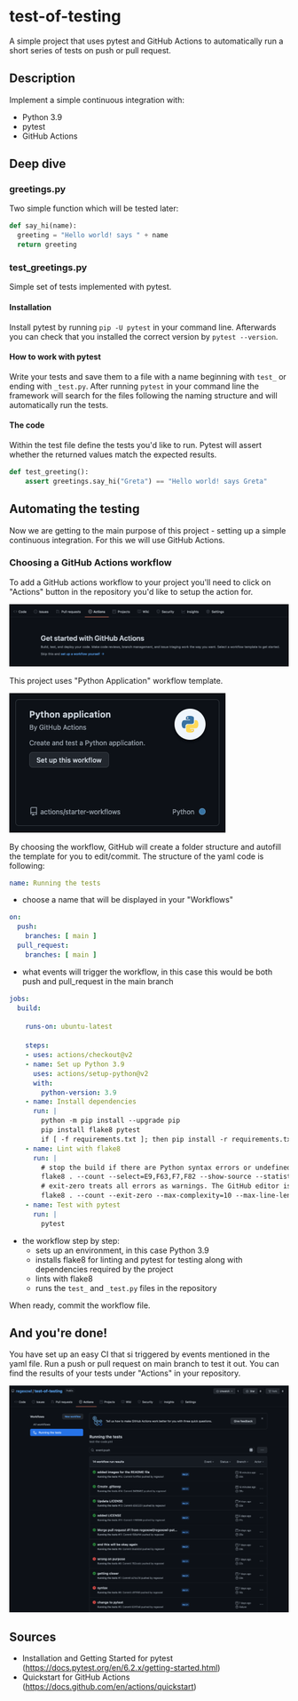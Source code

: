 # test-of-testing

A simple project that uses pytest and GitHub Actions to automatically run a short series of tests on push or pull request.

## Description
Implement a simple continuous integration with:
- Python 3.9
- pytest
- GitHub Actions
 
## Deep dive
### greetings.py
Two simple function which will be tested later:
```python
def say_hi(name):
  greeting = "Hello world! says " + name
  return greeting
```

### test_greetings.py
Simple set of tests implemented with pytest. 
#### Installation
Install pytest by running `pip -U pytest` in your command line. Afterwards you can check that you installed the correct version by `pytest --version`. 
#### How to work with pytest
Write your tests and save them to a file with a name beginning with `test_` or ending with `_test.py`. After running `pytest` in your command line the framework will search for the files following the naming structure and will automatically run the tests.
#### The code
Within the test file define the tests you'd like to run. Pytest will assert whether the returned values match the expected results.
```python
def test_greeting():
    assert greetings.say_hi("Greta") == "Hello world! says Greta"
```

## Automating the testing
Now we are getting to the main purpose of this project - setting up a simple continuous integration. For this we will use GitHub Actions. 

### Choosing a GitHub Actions workflow 
To add a GitHub actions workflow to your project you'll need to click on "Actions" button in the repository you'd like to setup the action for.

!["Actions" button will be located under the name of your repository](https://raw.githubusercontent.com/regexowl/test-of-testing/main/images/simple-ci-setup-step-1.png)

This project uses "Python Application" workflow template. 

![Choose the workflow by clicking on "Set up this workflow"](https://raw.githubusercontent.com/regexowl/test-of-testing/main/images/simple-ci-setup-step-2.png)

By choosing the workflow, GitHub will create a folder structure and autofill the template for you to edit/commit. The structure of the yaml code is following:
```yaml
name: Running the tests
```
- choose a name that will be displayed in your "Workflows"

```yaml
on:
  push:
    branches: [ main ]
  pull_request:
    branches: [ main ]
 ```
 - what events will trigger the workflow, in this case this would be both push and pull_request in the main branch

```yaml
jobs:
  build:

    runs-on: ubuntu-latest

    steps:
    - uses: actions/checkout@v2
    - name: Set up Python 3.9
      uses: actions/setup-python@v2
      with:
        python-version: 3.9
    - name: Install dependencies
      run: |
        python -m pip install --upgrade pip
        pip install flake8 pytest
        if [ -f requirements.txt ]; then pip install -r requirements.txt; fi
    - name: Lint with flake8
      run: |
        # stop the build if there are Python syntax errors or undefined names
        flake8 . --count --select=E9,F63,F7,F82 --show-source --statistics
        # exit-zero treats all errors as warnings. The GitHub editor is 127 chars wide
        flake8 . --count --exit-zero --max-complexity=10 --max-line-length=127 --statistics
    - name: Test with pytest
      run: |
        pytest
```
- the workflow step by step:
  - sets up an environment, in this case Python 3.9
  - installs flake8 for linting and pytest for testing along with dependencies required by the project
  - lints with flake8
  - runs the `test_` and `_test.py` files in the repository

When ready, commit the workflow file.

## And you're done!
You have set up an easy CI that si triggered by events mentioned in the yaml file. Run a push or pull request on main branch to test it out. You can find the results of your tests under "Actions" in your repository.

![Filter by workflows by choosing from the list on the left](https://raw.githubusercontent.com/regexowl/test-of-testing/main/images/simple-ci-setup-step-3.png)

## Sources
- Installation and Getting Started for pytest (https://docs.pytest.org/en/6.2.x/getting-started.html)
- Quickstart for GitHub Actions (https://docs.github.com/en/actions/quickstart)
